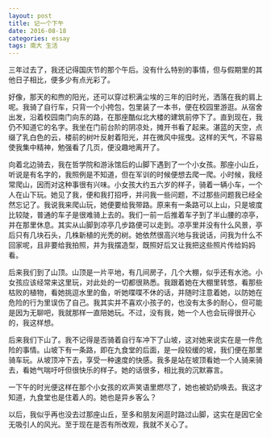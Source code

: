 ```yaml
---
layout: post
title: 记一个下午
date: 2016-08-18
categories: essay
tags: 南大 生活
---
```


三年过去了，我还记得国庆节的那个午后。没有什么特别的事情，但与假期里的其他日子相比，便多少有点光彩了。

好像，那天的和煦的阳光，还可以穿过积满尘埃的三年的旧时光，洒落在我的肩上呢。我骑了自行车，只背一个小挎包，包里装了一本书，便在校园里游逛。从宿舍出发，沿着校园南门向东的路，在那座酷似北大楼的建筑前停下了。直到现在，我仍不知道它的名字。我坐在门前台阶的阴凉处，摊开书看了起来。湛蓝的天空，点缀了乳白色的云，楼前的树叶反射着阳光，并在微风中摇曳。这样的天气，不容易使我集中精神，勉强看了几页，便没趣地离开了。

向着北边骑去，我在哲学院和游泳馆后的山脚下遇到了一个小女孩。那座小山丘，听说是有名字的，我照例是不知道，但在军训的时候便想去爬一爬。小时候，我经常爬山，因而对这种事很有兴味。小女孩大约五六岁的样子，骑着一辆小车，一个人在山下玩。她见了我，便和我打招呼，并问我一些问题，不过那些问题我已经全然忘记了。我说我来爬山玩，她便要给我带路。原来有一条路可以上山，只是坡度比较陡，普通的车子是很难骑上去的。我们一前一后推着车子到了半山腰的凉亭，并在那里休息。其实从山脚到凉亭几步路便可以走到。凉亭里并没有什么风景，亭后只有几块石头，几株新植的光秃的树。她依然很高兴地与我说话，问我为什么不回家呢，且非要给我拍照，并为我摆造型，既照好后又让我把这些照片传给妈妈看。

后来我们到了山顶。山顶是一片平地，有几间房子，几个大棚，似乎还有水池。小女孩应该经常来这里玩，对此处的一切都很熟悉。我跟着她在大棚里转悠，看那些枯败的植物，看她挑逗水里的鱼，听她喋喋不休的话，并随时注意着她，以防她在危险的行为里误伤了自己。我其实并不喜欢小孩子的，也没有太多的耐心，但可能是因为无聊吧，我就那样一直陪她玩。不过，没有我，她一个人也会玩得很开心的，我这样想。

后来我们下山了。我不记得是否骑着自行车冲下了山坡，这对她来说实在是一件危险的事情。山坡下有一条路，即在九食堂的后面，是一段较缓的坡，我们便在那里骑车玩。从坡顶冲下去，享受一种速度的快感。我多是站在坡顶看她一个人骑来骑去，看她气喘吁吁但很快乐的样子。她的话很多，相比我的沉默寡言。

一下午的时光便这样在那个小女孩的欢声笑语里燃尽了，她也被奶奶唤去。我这才知道，九食堂也是住着人的。她也是异乡客么？

以后，我似乎再也没去过那座山丘，至多和朋友闲逛时路过山脚，这实在是因它全无吸引人的风光。至于现在是否有所改观，我就不关心了。
